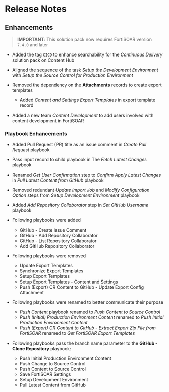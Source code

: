 # Release Notes

## Enhancements

>**IMPORTANT**: This solution pack now requires FortiSOAR version `7.4.0` and later

- Added the tag `CICD` to enhance searchability for the *Continuous Delivery* solution pack on Content Hub

- Aligned the sequence of the task *Setup the Development Environment* with *Setup the Source Control for Production Environment*

- Removed the dependency on the **Attachments** records to create export templates

    - Added *Content and Settings Export Templates* in export template record

- Added a new team *Content Development* to add users involved with content development in FortiSOAR

### Playbook Enhancements

- Added Pull Request (PR) title as an issue comment in *Create Pull Request* playbook

- Pass input record to child playbook in The *Fetch Latest Changes* playbook

- Renamed *Get User Confirmation* step to *Confirm Apply Latest Changes* in *Pull Latest Content from GitHub* playbook

- Removed redundant *Update Import Job* and *Modify Configuration Option* steps from *Setup Development Environment* playbook

- Added *Add Repository Collaborator* step in *Set GitHub Username* playbook

- Following playbooks were added
    - GitHub - Create Issue Comment
    - GitHub - Add Repository Collaborator
    - GitHub - List Repository Collaborator
    - Add GitHub Repository Collaborator

- Following playbooks were removed
    - Update Export Templates
    - Synchronize Export Templates
    - Setup Export Templates
    - Setup Export Templates - Content and Settings
    - Push (Export) CR Content to GitHub - Update Export Config Attachment

- Following playbooks were renamed to better communicate their purpose
    - *Push Content* playbook renamed to *Push Content to Source Control*
    - *Push (Initial) Production Environment Content* renamed to *Push Initial Production Environment Content*
    - *Push (Export) CR Content to GitHub - Extract Export Zip File from FortiSOAR* renamed to *Get FortiSOAR Export Templates*

- Following playbooks pass the branch name parameter to the **GitHub - Clone Repository** playbook:
    - Push Initial Production Environment Content
    - Push Change to Source Control
    - Push Content to Source Control
    - Save FortiSOAR Settings
    - Setup Development Environment
    - Pull Latest Content from GitHub

